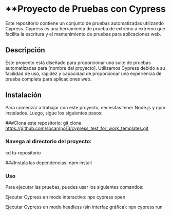 # **Proyecto de Pruebas con Cypress
Este repositorio contiene un conjunto de pruebas automatizadas utilizando Cypress. Cypress es una herramienta de prueba de extremo a extremo que facilita la escritura y el mantenimiento de pruebas para aplicaciones web.
## Descripción
Este proyecto está diseñado para proporcionar una suite de pruebas automatizadas para [nombre del proyecto]. Utilizamos Cypress debido a su facilidad de uso, rapidez y capacidad de proporcionar una experiencia de prueba completa para aplicaciones web.

## Instalación
Para comenzar a trabajar con este proyecto, necesitas tener Node.js y npm instalados. Luego, sigue los siguientes pasos:

###Clona este repositorio:
git clone https://github.com/socampo13/cypress_test_for_work_templates.git

### Navega al directorio del proyecto:
cd tu-repositorio

###Instala las dependencias:
npm install

### Uso
Para ejecutar las pruebas, puedes usar los siguientes comandos:

Ejecutar Cypress en modo interactivo:
npx cypress open

Ejecutar Cypress en modo headless (sin interfaz gráfica):
npx cypress run
